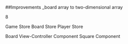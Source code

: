 ##Improvements
_board array to two-dimensional array

8



Game Store
Board Store
Player Store

Board View-Controller Component
Square Component